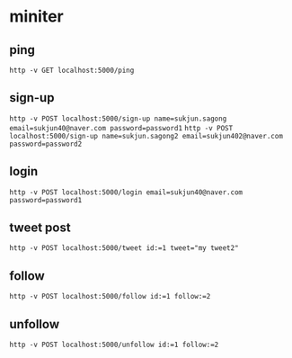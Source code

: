# miniter

## ping
`http -v GET localhost:5000/ping`

## sign-up

`http -v POST localhost:5000/sign-up name=sukjun.sagong email=sukjun40@naver.com password=password1`
`http -v POST localhost:5000/sign-up name=sukjun.sagong2 email=sukjun402@naver.com password=password2`

## login

`http -v POST localhost:5000/login email=sukjun40@naver.com password=password1`

## tweet post

`http -v POST localhost:5000/tweet id:=1 tweet="my tweet2"`


## follow

`http -v POST localhost:5000/follow id:=1 follow:=2`


## unfollow

`http -v POST localhost:5000/unfollow id:=1 follow:=2`